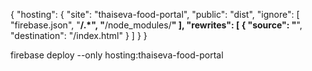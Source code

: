 {
  "hosting": {
    "site": "thaiseva-food-portal",
    "public": "dist",
    "ignore": [
      "firebase.json",
      "**/.*",
      "**/node_modules/**"
    ],
    "rewrites": [
      {
        "source": "**",
        "destination": "/index.html"
      }
    ]
  }
}


firebase deploy --only hosting:thaiseva-food-portal